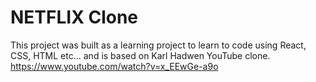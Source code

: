 # NETFLIX Clone

This project was built as a learning project to learn to code using React, CSS, HTML etc... and is based on Karl Hadwen YouTube clone. https://www.youtube.com/watch?v=x_EEwGe-a9o
